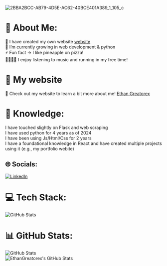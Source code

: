 
![2BBA2BCC-AB79-4D5E-AC62-40BCE401A389_1_105_c](https://github.com/user-attachments/assets/19ad0cb8-5dc0-4a43-b285-5f6c1ab2e860)



# 💫 About Me:
🔭 I have created my own website <a href="https://ethangreatorex.github.io/ReactPortfolio/" target="_blank">website</a><br>🌱 I’m currently growing in web development & python<br>⚡ Fun fact -> I like pineapple on pizza! <br>🎵🏃‍♂️‍➡️ I enjoy listening to music  and running  in my free time!

# 🚀 My website
🚀 Check out my website to learn a bit more about me! 
<a href="https://ethangreatorex.github.io/ReactPortfolio/">Ethan Greatorex</a>

# 📕 Knowledge:
I have touched slightly on Flask and web scraping <br>
I have used python for 4 years as of 2024<br>
I have been using Js/Html/Css for 2 years<br>
I have a foundational knowledge in React and have created multiple projects using it (e.g., my portfolio webite)


## 🌐 Socials:
[![LinkedIn](https://img.shields.io/badge/LinkedIn-%230077B5.svg?logo=linkedin&logoColor=white)](https://linkedin.com/in/ethan-greatorex-240983327/) 

# 💻 Tech Stack:
![GitHub Stats](https://github-readme-stats.vercel.app/api/top-langs/?username=EthanGreatorex&theme=ayu-mirage&show_icons=true&hide_border=true&layout=compact)

# 📊 GitHub Stats:
![GitHub Stats](https://github-readme-stats.vercel.app/api?username=EthanGreatorex&theme=ayu-mirage&show_icons=true&hide_border=true&count_private=true)
<br>
<img src="https://streak-stats.demolab.com?user=EthanGreatorex&theme=ayu-mirage&hide_border=true" alt="EthanGreatorex's GitHub Stats" />


<!-- Proudly created with GPRM ( https://gprm.itsvg.in ) -->

